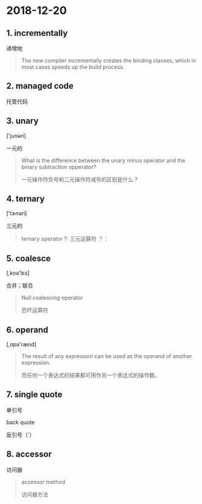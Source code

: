 # 2018-12-20

## 1. incrementally

递增地

> The new compiler incrementally creates the binding classes, which in most cases speeds up the build process.

## 2. managed code

托管代码

## 3. unary

['junəri]

一元的

> What is the difference between the unary minus operator and the binary subtraction opperator?
>
> 一元操作符负号和二元操作符减号的区别是什么？

## 4. ternary

['tɝnəri]

三元的

> ternary operator ?:
> 三元运算符 ？：

## 5. coalesce

[,koə'lɛs]

合并；联合

> Null coalescing operator
> 
> 恐吓运算符

## 6. operand

[,ɑpə'rænd]

> The result of any expression can be used as the operand of another expression.
> 
> 而任何一个表达式的结果都可用作另一个表达式的操作数。

## 7. single quote

单引号

back quote

反引号（`）

## 8. accessor

访问器

> accessor method
> 
> 访问器方法


